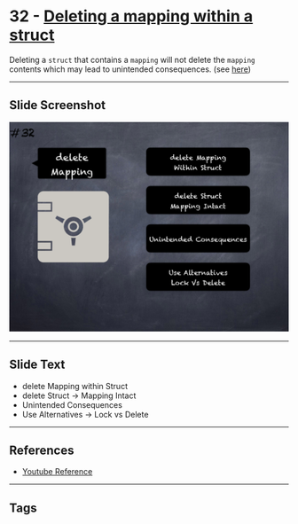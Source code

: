 # 32 - [Deleting a mapping within a struct](Deleting%20a%20mapping%20within%20a%20struct.md)
Deleting a `struct` that contains a `mapping` will not delete the `mapping` contents which may lead to unintended consequences. (see [here](https://github.com/crytic/slither/wiki/Detector-Documentation#deletion-on-mapping-containing-a-structure))

___
## Slide Screenshot
![032.png](../../images/4.%20Pitfalls%20and%20Best%20Practices%20101/032.png)
___
## Slide Text
- delete Mapping within Struct
- delete Struct -> Mapping Intact
- Unintended Consequences
- Use Alternatives -> Lock vs Delete
___
## References
- [Youtube Reference](https://youtu.be/fgXuHaZDenU?t=1013)
___
## Tags
